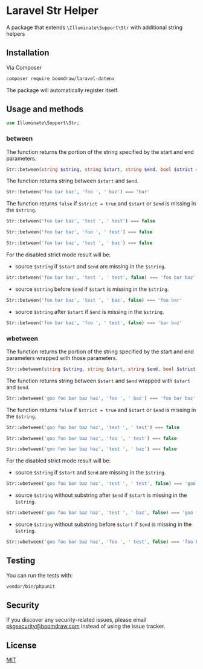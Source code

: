# Laravel Str Helper

A package that extends `\Illuminate\Support\Str` with additional string helpers

## Installation

Via Composer

```bash
composer require boomdraw/laravel-dotenv
```

The package will automatically register itself.

## Usage and methods

```php
use Illuminate\Support\Str;
```

### between

The function returns the portion of the string specified by the start and end parameters.

```php
Str::between(string $string, string $start, string $end, bool $strict = true)
```

The function returns string between `$start` and `$end`.

```php
Str::between('foo bar baz', 'foo ', ' baz') === 'bar'
```

The function returns `false` if `$strict = true` and `$start` or `$end` is missing in the `$string`.

```php
Str::between('foo bar baz', 'test ', ' test') === false
```

```php
Str::between('foo bar baz', 'foo ', ' test') === false
```

```php
Str::between('foo bar baz', 'test ', ' baz') === false
```

For the disabled strict mode result will be:

- source `$string` if `$start` and `$end` are missing in the `$string`.

```php
Str::between('foo bar baz', 'test ', ' test', false) === 'foo bar baz'
```

- source `$string` before `$end` if `$start` is missing in the `$string`.

```php
Str::between('foo bar baz', 'test ', ' baz', false) === 'foo bar'
```

- source `$string` after `$start` if `$end` is missing in the `$string`.

```php
Str::between('foo bar baz', 'foo ', ' test', false) === 'bar baz'
```

### wbetween

The function returns the portion of the string specified by the start and end parameters wrapped with those parameters.

```php
Str::wbetween(string $string, string $start, string $end, bool $strict = true)
```

The function returns string between `$start` and `$end` wrapped with `$start` and `$end`.

```php
Str::wbetween('goo foo bar baz haz', 'foo ', ' baz') === 'foo bar baz'
```

The function returns `false` if `$strict = true` and `$start` or `$end` is missing in the `$string`.

```php
Str::wbetween('goo foo bar baz haz', 'test ', ' test') === false
```

```php
Str::wbetween('goo foo bar baz haz', 'foo ', ' test') === false
```

```php
Str::wbetween('goo foo bar baz haz', 'test ', ' baz') === false
```

For the disabled strict mode result will be:

- source `$string` if `$start` and `$end` are missing in the `$string`.

```php
Str::wbetween('goo foo bar baz haz', 'test ', ' test', false) === 'goo foo bar baz haz'
```

- source `$string` without substring after `$end` if `$start` is missing in the `$string`.

```php
Str::wbetween('goo foo bar baz haz', 'test ', ' baz', false) === 'goo foo bar baz'
```

- source `$string` without substring before `$start` if `$end` is missing in the `$string`.

```php
Str::wbetween('goo foo bar baz haz', 'foo ', ' test', false) === 'foo bar baz haz'
```

## Testing

You can run the tests with:

```bash
vendor/bin/phpunit
```

## Security

If you discover any security-related issues, please email [pkgsecurity@boomdraw.com](mailto:pkgsecurity@boomdraw.com) instead of using the issue tracker.

## License

[MIT](http://opensource.org/licenses/MIT)
